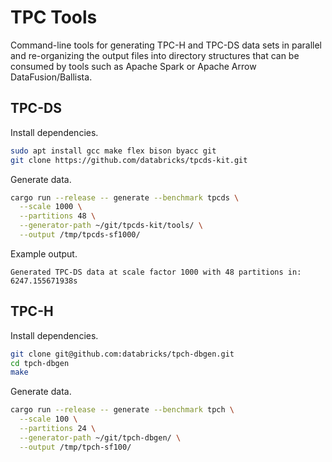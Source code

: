 # TPC Tools

Command-line tools for generating TPC-H and TPC-DS data sets in parallel and re-organizing the output files 
into directory structures that can be consumed by tools such as Apache Spark or Apache Arrow DataFusion/Ballista.  

## TPC-DS

Install dependencies.

```bash
sudo apt install gcc make flex bison byacc git
git clone https://github.com/databricks/tpcds-kit.git
```

Generate data.

```bash
cargo run --release -- generate --benchmark tpcds \
  --scale 1000 \
  --partitions 48 \
  --generator-path ~/git/tpcds-kit/tools/ \
  --output /tmp/tpcds-sf1000/
```

Example output.

```
Generated TPC-DS data at scale factor 1000 with 48 partitions in: 6247.155671938s
```

## TPC-H

Install dependencies.

```bash
git clone git@github.com:databricks/tpch-dbgen.git
cd tpch-dbgen
make
```

Generate data.

```bash
cargo run --release -- generate --benchmark tpch \
  --scale 100 \
  --partitions 24 \
  --generator-path ~/git/tpch-dbgen/ \
  --output /tmp/tpch-sf100/
```


